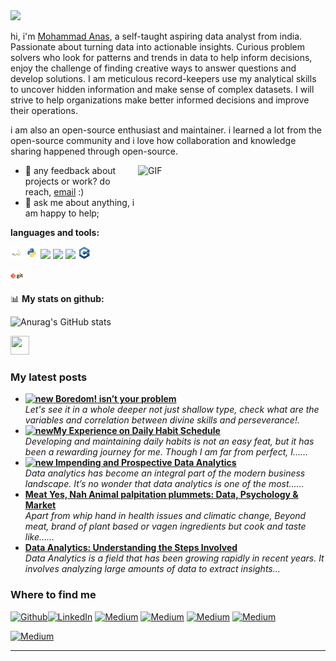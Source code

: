 <img src="https://capsule-render.vercel.app/api?type=waving&color=0d2b38&height=230&section=header&text=Mohammad%20Anas&fontSize=70&animation=fadeIn&fontAlignY=38&desc=Welcome%20to%20my%20GitHub%20Profile%20and%20Repo!&descAlignY=51&Align=62&fontColor=ffffff" width="1100">


hi, i'm [Mohammad Anas](https://mohammadanas5.github.io/DataPortfolio/), a self-taught aspiring data analyst from india. Passionate about turning data into actionable insights. Curious problem solvers who look for patterns and trends in data to help inform decisions, enjoy the challenge of finding creative ways to answer questions and develop solutions. I am meticulous record-keepers use my analytical skills to uncover hidden information and make sense of complex datasets. I will strive to help organizations make better informed decisions and improve their operations.

i am also an open-source enthusiast and maintainer. i learned a lot from the open-source community and i love how collaboration and knowledge sharing happened through open-source.


  <img align="right" alt="GIF" src="https://github.com/abhisheknaiidu/abhisheknaiidu/blob/master/code.gif?raw=true" width="300" height="320" />
  
- 💼 any feedback about projects or work? do reach, [email](mailto:anassiddiqui634@gmail.com) :)
- 💬 ask me about anything, i am happy to help;

**languages and tools:**  

<code><img height="20" src="https://raw.githubusercontent.com/github/explore/80688e429a7d4ef2fca1e82350fe8e3517d3494d/topics/mysql/mysql.png"></code>
<code><img height="20" src="https://raw.githubusercontent.com/github/explore/80688e429a7d4ef2fca1e82350fe8e3517d3494d/topics/python/python.png"></code>
<code><img height="20" src="https://i0.wp.com/sybyl.com/wp-content/uploads/2019/11/Tableau-Logo-for-website.jpg?ssl=1"></code>
<code><img height="20" src="https://upload.wikimedia.org/wikipedia/commons/thumb/3/34/Microsoft_Office_Excel_%282019%E2%80%93present%29.svg/2203px-Microsoft_Office_Excel_%282019%E2%80%93present%29.svg.png"></code>
<code><img height="20" src="https://ultimateqa.com/wp-content/uploads/2018/04/selenium-webdriver-logo.png"></code>
<code><img height="20" src="https://raw.githubusercontent.com/github/explore/80688e429a7d4ef2fca1e82350fe8e3517d3494d/topics/cpp/cpp.png"></code>

<code><img height="20" src="https://raw.githubusercontent.com/github/explore/80688e429a7d4ef2fca1e82350fe8e3517d3494d/topics/git/git.png"></code>

📊 **My stats on github:**
<!--START_SECTION:waka-->


![Anurag's GitHub stats](https://github-readme-stats.vercel.app/api?username=MohammadAnas5&show_icons=true&theme=rose_pine)


<!--END_SECTION:waka-->
<a href="https://twitter.com/your-twitter-handle">
  <img src="https://img.icons8.com/color/48/000000/twitter--v1.png" width="30px" height="30px"/>
</a>
<h3>My latest posts</h3>
<ul>
  <li><a href="https://medium.com/@anassiddiqui634/boredom-isnt-your-problem-f78b7a72ab6e"><b><img src="https://emojipedia-us.s3.dualstack.us-west-1.amazonaws.com/thumbs/240/apple/237/fire_1f525.png" width="20" alt="new" /> Boredom! isn’t your problem</b></a><br/><i>Let's see it in a whole deeper not just shallow type, check what are the variables and correlation between divine skills and perseverance!.</i></li>
  <li><a href="https://medium.com/@anassiddiqui634/my-experience-on-daily-habit-schedule-30cc320b1533"><b><img src="https://emojipedia-us.s3.dualstack.us-west-1.amazonaws.com/thumbs/240/apple/237/fire_1f525.png" width="20" alt="new" />My Experience on Daily Habit Schedule</b></a><br/><i>Developing and maintaining daily habits is not an easy feat, but it has been a rewarding journey for me. Though I am far from perfect, I……</i></li>
    <li><a href="https://medium.com/@anassiddiqui634/impending-and-prospective-data-analytics-9c3d0d40efc9"><b><img src="https://emojipedia-us.s3.dualstack.us-west-1.amazonaws.com/thumbs/240/apple/237/fire_1f525.png" width="20" alt="new" /> Impending and Prospective Data Analytics</b></a><br/><i>Data analytics has become an integral part of the modern business landscape. It’s no wonder that data analytics is one of the most……</i></li>
  <li><a href="https://medium.com/@anassiddiqui634/meat-yes-nah-animal-palpitation-plummets-data-psychology-market-18a6858cfae5"><b>Meat Yes, Nah Animal palpitation plummets: Data, Psychology & Market</b></a><br/><i>Apart from whip hand in health issues and climatic change, Beyond meat, brand of plant based or vagen ingredients but cook and taste like……</i></li>
  <li><a href="https://medium.com/@anassiddiqui634/data-analytics-understanding-the-steps-involved-bd3ab6f6a434"><b>Data Analytics: Understanding the Steps Involved</b></a><br/><i>Data Analytics is a field that has been growing rapidly in recent years. It involves analyzing large amounts of data to extract insights…</i></li>
</ul>

<h3>Where to find me</h3>
<p><a href="https://github.com/MohammadAnas5" target="_blank"><img alt="Github" src="https://img.shields.io/badge/GitHub-%2312100E.svg?&style=for-the-badge&logo=Github&logoColor=white" /></a><a href="https://www.linkedin.com/in/mohammadanas634" target="_blank"><img alt="LinkedIn" src="https://img.shields.io/badge/linkedin-%230077B5.svg?&style=for-the-badge&logo=linkedin&logoColor=white" /></a> <a href="https://medium.com/@anassiddiqui634" target="_blank"><img alt="Medium" src="https://img.shields.io/badge/medium-%2312100E.svg?&style=for-the-badge&logo=medium&logoColor=white" /></a>
<a href="https://www.kaggle.com/anas123siddiqui" target="_blank"><img height="29" width="80" alt="Medium" src="https://logodix.com/logo/1078480.png" /></a>
<a href="https://www.hackerrank.com/anassiddiqui634" target="_blank"><img height="29" width="120" alt="Medium" src="https://techpoint.org/wp-content/uploads/2020/03/HackerRank-Logo-300-2.png" /></a>
<a href="https://public.tableau.com/app/profile/mohammad.anas7614" target="_blank"><img height="35" width="120" alt="Medium" src="https://miro.medium.com/max/1400/0*ulR1delFD1IZmJIS." /></a>

<a href="https://mohammadanas5.github.io/DataPortfolio/" target="_blank"><img height="29" width="120" alt="Medium" src="https://p.kindpng.com/picc/s/238-2384314_circle-hd-png-download.png" /></a>

</p>

------------

